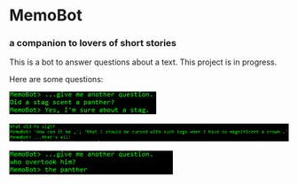 # MemoBot
 
### a companion to lovers of short stories

This is a bot to answer questions about a text. This project is in progress.

Here are some questions:

!["Had the stag perceived?" - from The Stag & His Reflection](/image1.PNG "Question one")

!["When had he scented?" - from The Stag & His Reflection](/image2.PNG "Question two")

!["Who overtook him?" - from The Stag & His Reflection](/image3.PNG "Question three")
